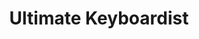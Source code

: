 ---
layout: encrypted
title: Ultimate Keyboardist
tags: notes acc music
src: https://www.jazzpiano.top/

encrypted: 5ad4cc42714927553a12c183be4e487175f632b77d6b51fa6631c9bb6cb6d820U2FsdGVkX1/2BjyQ5y3PKfl/4MUafb/BO660q/bYC5C+s00B3CS2n7gLwPJxqNLwPNFV/vsvKQjx7kPcFe0oCQ==
---